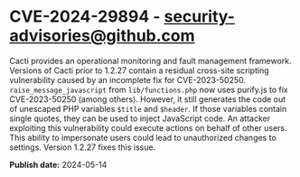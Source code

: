 # CVE-2024-29894 - security-advisories@github.com

Cacti provides an operational monitoring and fault management framework. Versions of Cacti prior to 1.2.27 contain a residual cross-site scripting vulnerability caused by an incomplete fix for CVE-2023-50250. `raise_message_javascript` from `lib/functions.php` now uses purify.js to fix CVE-2023-50250 (among others). However, it still generates the code out of unescaped PHP variables `$title` and `$header`. If those variables contain single quotes, they can be used to inject JavaScript code. An attacker exploiting this vulnerability could execute actions on behalf of other users. This ability to impersonate users could lead to unauthorized changes to settings. Version 1.2.27 fixes this issue.

**Publish date:** 2024-05-14
